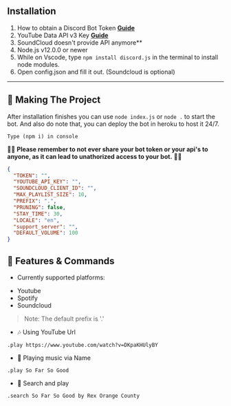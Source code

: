 ## Installation

1. How to obtain a Discord Bot Token **[Guide](https://discordjs.guide/preparations/setting-up-a-bot-application.html#creating-your-bot)**
2. YouTube Data API v3 Key **[Guide](https://developers.google.com/youtube/v3/getting-started)**  
3. SoundCloud doesn't provide API anymore**
4. Node.js v12.0.0 or newer
5. While on Vscode, type `npm install discord.js` in the terminal to install node modules.
6. Open config.json and fill it out. (Soundcloud is optional)

---

## 🔎 Making The Project

After installation finishes you can use `node index.js` or `node .` to start the bot.
And also do note that, you can deploy the bot in heroku to host it 24/7.

```
Type (npm i) in console
```

🚨🚨 **Please remember to not ever share your bot token or your api's to anyone, as it can lead to unathorized access to your bot.** 🚨🚨

```json
{
  "TOKEN": "",
  "YOUTUBE_API_KEY": "",
  "SOUNDCLOUD_CLIENT_ID": "",
  "MAX_PLAYLIST_SIZE": 10,
  "PREFIX": ".",
  "PRUNING": false,
  "STAY_TIME": 30,
  "LOCALE": "en",
  "support_server": "",
  "DEFAULT_VOLUME": 100
}
```

## 📝 Features & Commands

* Currently supported platforms:
- Youtube
- Spotify
- Soundcloud

> Note: The default prefix is '.'

* 🎶 Using YouTube Url

`.play https://www.youtube.com/watch?v=DKpaKHUlyBY`

* 🔎 Playing music via Name

`.play So Far So Good`

* 🔎 Search and play

`.search So Far So Good by Rex Orange County`
